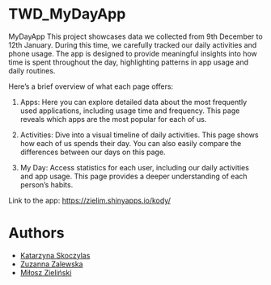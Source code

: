 # TWD_MyDayApp
MyDayApp
This project showcases data we collected from 9th December to 12th January. During this time, we carefully tracked our daily activities and phone usage. The app is designed to provide meaningful insights into how time is spent throughout the day, highlighting patterns in app usage and daily routines.

Here’s a brief overview of what each page offers:

1. Apps: Here you can explore detailed data about the most frequently used applications, including usage time and frequency. This page reveals which apps are the most popular for each of us.

2. Activities: Dive into a visual timeline of daily activities. This page shows how each of us spends their day. You can also easily compare the differences between our days on this page.

3. My Day: Access statistics for each user, including our daily activities and app usage. This page provides a deeper understanding of each person’s habits.

Link to the app: https://zielim.shinyapps.io/kody/
# Authors
- [Katarzyna Skoczylas](https://github.com/kasia-sko)
- [Zuzanna Zalewska](https://github.com/zalewskaz)
- [Miłosz Zieliński](https://github.com/zielinskim04)
